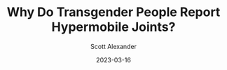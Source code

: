 ---
layout: podcast
title: "Why Do Transgender People Report Hypermobile Joints?"
author: Scott Alexander
description: https://astralcodexten.substack.com/p/why-do-transgender-people-report
date: 2023-03-16
length: 2903560
duration: 726
guid: why-do-transgender-people-report
---